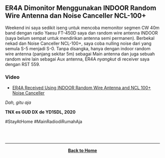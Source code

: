 ## ER4A Dimonitor Menggunakan INDOOR Random Wire Antenna dan Noise Canceller NCL-100+

Weekend ini saya sedikit iseng untuk mencoba memonitor segmen CW 40m band dengan radio Yaesu FT-450D saya dan random wire antenna INDOOR (saya belum sempat untuk mendirikan antenna semi permanen). Berbekal nekad dan Noise Canceller NCL-100+, saya coba nulling noise dari yang semula S-5 menjadi S-0. Tanpa disangka, hanya dengan indoor random wire antenna (panjang sekitar 5m) sebagai Main antenna dan juga sebuah random wire lain sebagai Aux antenna, ER4A _nyangkut_ di receiver saya dengan RST 559.

### Video 
* [ER4A Received Using INDOOR Random Wire Antenna and NCL 100+ Noise Canceller](https://www.youtube.com/watch?v=tYu9P_CExKg)

*Dah, gitu aja*

**TNX es GUD DX**
**de YD1SDL, 2020**

#StayAtHome #MainRadiodiRumahAja

<br><br>
****
<p align="center">
  <a href="https://handiko.github.io/MyBlog/"> <b>Back to Home</b> </a>
  <br>
</p>
